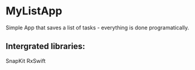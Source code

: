 # MyListApp
Simple App that saves a list of tasks - everything is done programatically.

## Intergrated libraries:
SnapKit
RxSwift

